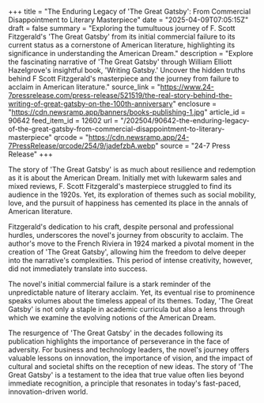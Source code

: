 +++
title = "The Enduring Legacy of 'The Great Gatsby': From Commercial Disappointment to Literary Masterpiece"
date = "2025-04-09T07:05:15Z"
draft = false
summary = "Exploring the tumultuous journey of F. Scott Fitzgerald's 'The Great Gatsby' from its initial commercial failure to its current status as a cornerstone of American literature, highlighting its significance in understanding the American Dream."
description = "Explore the fascinating narrative of 'The Great Gatsby' through William Elliott Hazelgrove's insightful book, 'Writing Gatsby.' Uncover the hidden truths behind F Scott Fitzgerald's masterpiece and the journey from failure to acclaim in American literature."
source_link = "https://www.24-7pressrelease.com/press-release/521519/the-real-story-behind-the-writing-of-great-gatsby-on-the-100th-anniversary"
enclosure = "https://cdn.newsramp.app/banners/books-publishing-1.jpg"
article_id = 90642
feed_item_id = 12602
url = "/202504/90642-the-enduring-legacy-of-the-great-gatsby-from-commercial-disappointment-to-literary-masterpiece"
qrcode = "https://cdn.newsramp.app/24-7PressRelease/qrcode/254/9/jadefzbA.webp"
source = "24-7 Press Release"
+++

<p>The story of 'The Great Gatsby' is as much about resilience and redemption as it is about the American Dream. Initially met with lukewarm sales and mixed reviews, F. Scott Fitzgerald's masterpiece struggled to find its audience in the 1920s. Yet, its exploration of themes such as social mobility, love, and the pursuit of happiness has cemented its place in the annals of American literature.</p><p>Fitzgerald's dedication to his craft, despite personal and professional hurdles, underscores the novel's journey from obscurity to acclaim. The author's move to the French Riviera in 1924 marked a pivotal moment in the creation of 'The Great Gatsby', allowing him the freedom to delve deeper into the narrative's complexities. This period of intense creativity, however, did not immediately translate into success.</p><p>The novel's initial commercial failure is a stark reminder of the unpredictable nature of literary acclaim. Yet, its eventual rise to prominence speaks volumes about the timeless appeal of its themes. Today, 'The Great Gatsby' is not only a staple in academic curricula but also a lens through which we examine the evolving notions of the American Dream.</p><p>The resurgence of 'The Great Gatsby' in the decades following its publication highlights the importance of perseverance in the face of adversity. For business and technology leaders, the novel's journey offers valuable lessons on innovation, the importance of vision, and the impact of cultural and societal shifts on the reception of new ideas. The story of 'The Great Gatsby' is a testament to the idea that true value often lies beyond immediate recognition, a principle that resonates in today's fast-paced, innovation-driven world.</p>